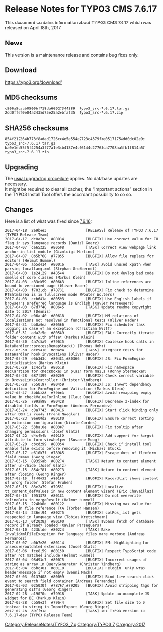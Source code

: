 Release Notes for TYPO3 CMS 7.6.17
==================================

This document contains information about TYPO3 CMS 7.6.17 which was
released on April 18th, 2017.

News
----

This version is a maintenance release and contains bug fixes only.

Download
--------

<https://typo3.org/download/>

MD5 checksums
-------------

    c506a5daab0500bf718da66927344389  typo3_src-7.6.17.tar.gz
    2dd0ffef0e04a2435d75e25a2ebfaf35  typo3_src-7.6.17.zip

SHA256 checksums
----------------

    854f212264b773f8adad1726ce4e5e554e2723c4379fbe05171754dd0dc02e9c  typo3_src-7.6.17.tar.gz
    ba0e1ec55f5f4254a3f77a1e34b4137e4c06144c27768ca7708aa5fb1f814a57  typo3_src-7.6.17.zip

Upgrading
---------

The [usual upgrading
procedure](https://docs.typo3.org/typo3cms/InstallationGuide/) applies.
No database updates are necessary.\
It might be required to clear all caches; the “important actions”
section in the TYPO3 Install Tool offers the accordant possibility to do
so.

Changes
-------

Here is a list of what was fixed since
[7.6.16](TYPO3_CMS_7.6.16 "wikilink"):

    2017-04-18  2e9bee3                  [RELEASE] Release of TYPO3 7.6.17 (TYPO3 Release Team)
    2017-04-17  dc0e7ac  #80834          [BUGFIX] Use correct value for EU flag in sys_language records (Daniel Goerz)
    2017-04-07  ce65225  #80598          [TASK] Correct view webpage link anchor in list module (Gianluigi Martino)
    2017-04-07  8b5b768  #77855          [BUGFIX] Allow file replace for editors (Helmut Hummel)
    2017-04-05  ab5d414  #80016          [TASK] Avoid unused xpath when parsing locallang.xml (Stephan Großberndt)
    2017-04-03  1e24129  #48544          [BUGFIX] Do not devlog bad code smells of core classes (Markus Klein)
    2017-04-03  c83eb59  #80663          [BUGFIX] Inline references are bound to versioned page (Oliver Hader)
    2017-04-03  f7031cb  #78731          [BUGFIX] Fix check to determine RTEhtmlarea is in fullscreen mode (Wouter Wolters)
    2017-04-03  ccb681a  #80593          [BUGFIX] Use English labels if browser's preferred language is English (Xavier Perseguers)
    2017-04-03  67d7f48  #80645          [TASK] Update readme copyright date to 2017 (Dennis)
    2017-04-02  e06a140  #80638          [BUGFIX] MM relations of localizations not resolved in functional tests (Oliver Hader)
    2017-03-31  bb0a0ea  #80566          [BUGFIX] Fix scheduler task logging in case of an exception (Christian Wolff)
    2017-03-31  ada2c5e  #80589          [BUGFIX] FAL: Correctly iterate folder content with offset (Markus Klein)
    2017-03-30  4a7c5a9  #79635          [BUGFIX] Coalesce hook calls in DataHandler::processRemapStack() (Thomas Hohn)
    2017-03-30  8ce9a1e  #80494          [TASK] Integrate tests for DataHandler hook invocations (Oliver Hader)
    2017-03-29  e6b3d3c  #80481,#80366   [BUGFIX] JS: Fix FormEngine initialization (Markus Klein)
    2017-03-29  1c4caf2  #80518          [BUGFIX] Fix namespace declaration for checkboxes in plain form mails (Ronny Sternecker)
    2017-03-28  687f899  #80209          [BUGFIX] Check correct variable in BrowseLinksController (Christer Vindberg)
    2017-03-28  7550197  #80459          [BUGFIX] JS: Invert dependency definition for FormEngine and Validation (Markus Klein)
    2017-03-27  3bbb228  #79063          [BUGFIX] Avoid remapping empty value in checkValueForInline (Claus Due)
    2017-03-26  799ab98  #80428          [BUGFIX] Decrease z-index for disabled fields in FormEngine (Andreas Fernandez)
    2017-03-24  c8a7743  #80416          [BUGFIX] Start click binding only after DOM is ready (Frank Naegler)
    2017-03-23  9ee00d2  #80180          [BUGFIX] Ensure correct sorting of extension configuration (Nicole Cordes)
    2017-03-22  53ba10e  #80387          [BUGFIX] Fix tooltip after changing permissions (Josef Glatz)
    2017-03-22  d4c4b4b  #80159          [BUGFIX] Add support for target attribute to form viewhelper (Susanne Moog)
    2017-03-20  cbcd299  #80354          [BUGFIX] Check if install tool enable file exists before removing it (Michael Stucki)
    2017-03-17  e610b7f  #78985          [BUGFIX] Escape dots of flexform field names (Georg Ringer)
    2017-03-15  89355ab  #80274          [TASK] Return to content element after un-/hide (Josef Glatz)
    2017-03-15  854c781  #80273          [TASK] Return to content element after closing (Georg Ringer)
    2017-03-15  ff40632  #80166          [BUGFIX] Recordlist shows content of wrong folder (Stefan Fruhen)
    2017-03-15  83e2a79  #79551          [BUGFIX] Localize tt_content_defValues in new content element wizard (Eric Chavaillaz)
    2017-03-15  f951878  #80181          [BUGFIX] Do not overwrite inlineData in mergeResult (Helmut Hummel)
    2017-03-15  224bb0d  #80122          [BUGFIX] Missing max value for title in file reference TCA (Torben Hansen)
    2017-03-14  236e194  #80275          [BUGFIX] colPos_list gets respected in language view (Tobias Kretschmann)
    2017-03-13  0f2028a  #80100          [TASK] Bypass fetch of database record if already loaded (Xavier Perseguers)
    2017-03-10  423b1de  #80224          [TASK] Make InvalidXmlFileException for language files more verbose (Andreas Fernandez)
    2017-03-07  a0b7e26  #80114          [BUGFIX] EM: Highlighting for insecure/outdated extensions (Josef Glatz)
    2017-03-06  fce8159  #80150          [BUGFIX] Respect TypoScript code after not matched include (Helmut Hummel)
    2017-03-04  98d93c7  #80075          [BUGFIX] Incorrect usages of string as array in QueryGenerator (Christer Vindberg)
    2017-03-04  d6bc301  #80110          [BUGFIX] Felogin: Only wrap header/message if not empty (Benni Mack)
    2017-03-03  0137d08  #80099          [BUGFIX] Bind live search click event to search field container (Andreas Fernandez)
    2017-03-03  025030f  #78767,#79205   [BUGFIX] Avoid stripping tags for generating diffs (Georg Ringer)
    2017-02-28  a19070c  #79938          [TASK] Update autocomplete JS widget for BE (Markus Klein)
    2017-02-28  cb59e3f  #79644          [BUGFIX] Set file size to 0 instead to string in ImportExport (Georg Ringer)
    2017-02-28  89ff91a                  [TASK] Set TYPO3 version to 7.6.17-dev (TYPO3 Release Team)

<Category:ReleaseNotes/TYPO3_7.x> [Category:TYPO3
7](Category:TYPO3_7 "wikilink") <Category:2017>

